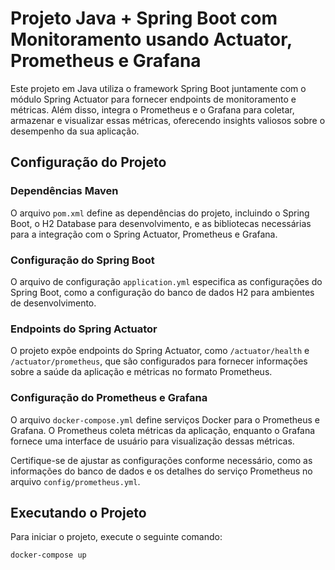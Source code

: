 # Projeto Java + Spring Boot com Monitoramento usando Actuator, Prometheus e Grafana

Este projeto em Java utiliza o framework Spring Boot juntamente com o módulo Spring Actuator para fornecer endpoints de monitoramento e métricas. Além disso, integra o Prometheus e o Grafana para coletar, armazenar e visualizar essas métricas, oferecendo insights valiosos sobre o desempenho da sua aplicação.

## Configuração do Projeto

### Dependências Maven

O arquivo `pom.xml` define as dependências do projeto, incluindo o Spring Boot, o H2 Database para desenvolvimento, e as bibliotecas necessárias para a integração com o Spring Actuator, Prometheus e Grafana.

### Configuração do Spring Boot

O arquivo de configuração `application.yml` especifica as configurações do Spring Boot, como a configuração do banco de dados H2 para ambientes de desenvolvimento.

### Endpoints do Spring Actuator

O projeto expõe endpoints do Spring Actuator, como `/actuator/health` e `/actuator/prometheus`, que são configurados para fornecer informações sobre a saúde da aplicação e métricas no formato Prometheus.

### Configuração do Prometheus e Grafana

O arquivo `docker-compose.yml` define serviços Docker para o Prometheus e Grafana. O Prometheus coleta métricas da aplicação, enquanto o Grafana fornece uma interface de usuário para visualização dessas métricas.

Certifique-se de ajustar as configurações conforme necessário, como as informações do banco de dados e os detalhes do serviço Prometheus no arquivo `config/prometheus.yml`.

## Executando o Projeto

Para iniciar o projeto, execute o seguinte comando:

```bash
docker-compose up
